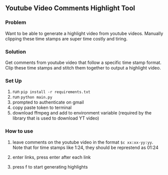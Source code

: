 ## Youtube Video Comments Highlight Tool

### Problem
Want to be able to generate a highlight video from youtube videos. Manually clipping these time stamps are super time costly and tiring.

### Solution
Get comments from youtube video that follow a specific time stamp format. Clip these time stamps and stitch them together to output a highlight video.

### Set Up
1. run `pip install -r requirements.txt`
2. run `python main.py`
3. prompted to authenticate on gmail
4. copy paste token to terminal
5. download ffmpeg and add to environment variable (required by the library that is used to download YT video)

### How to use
1. leave comments on the youtube video in the format `$c xx:xx-yy:yy`. Note that for time stamps like 1:24, they should be represtend as 01:24

1. enter links, press enter after each link
2. press f to start generating highlights
